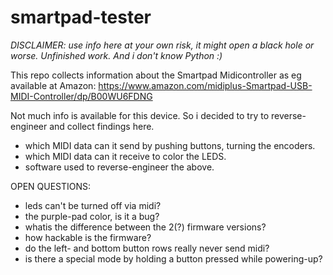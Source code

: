 # smartpad-tester

*DISCLAIMER: use info here at your own risk, it might open a black hole or worse. Unfinished work. And i don't know Python :)*

This repo collects information about the Smartpad Midicontroller as eg available at Amazon:
https://www.amazon.com/midiplus-Smartpad-USB-MIDI-Controller/dp/B00WU6FDNG

Not much info is available for this device. So i decided to try to reverse-engineer and collect findings here.

* which MIDI data can it send by pushing buttons, turning the encoders.
* which MIDI data can it receive to color the LEDS.
* software used to reverse-engineer the above.

OPEN QUESTIONS:
* leds can't be turned off via midi?
* the purple-pad color, is it a bug?
* whatis the difference between the 2(?) firmware versions?
* how hackable is the firmware?
* do the left- and bottom button rows really never send midi?
* is there a special mode by holding a button pressed while powering-up?
